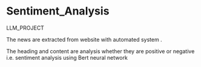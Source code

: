 # Sentiment_Analysis
LLM_PROJECT

The news are extracted from website with automated system .

The heading and content are analysis whether they are positive or negative i.e. sentiment analysis using Bert neural network
